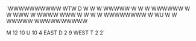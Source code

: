 `WWWWWWWWWW
 WTW    D W
 W W  WWWWW
 W        W
 W WWWWWW W
 W    WWW W
 WWWW WWW W
 W        W
 W WWWWWWWW
 W WU     W
 W    WWWWW
 WWWWWWWWWW
 
 M 12 10
 U 10 4 EAST
 D 2 9 WEST
 T 2 2`